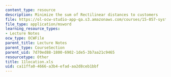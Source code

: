 ```yaml
---
content_type: resource
description: Minimize the sum of Rectilinear distances to customers
file: https://ol-ocw-studio-app-qa.s3.amazonaws.com/courses/15-057-systems-optimization-spring-2003/ca11ffa04666a3b4efadaa2d8ceb1bbf_11location.xls
file_type: application/msword
learning_resource_types:
- Lecture Notes
ocw_type: OCWFile
parent_title: Lecture Notes
parent_type: CourseSection
parent_uid: 7d70ed88-1800-6902-1de5-3b7aa21c9465
resourcetype: Other
title: 11location.xls
uid: ca11ffa0-4666-a3b4-efad-aa2d8ceb1bbf
---
```


